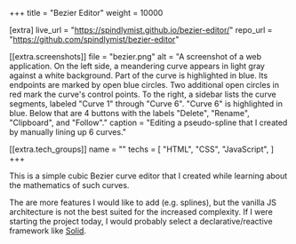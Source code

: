 +++
title = "Bezier Editor"
weight = 10000

[extra]
live_url = "https://spindlymist.github.io/bezier-editor/"
repo_url = "https://github.com/spindlymist/bezier-editor"

[[extra.screenshots]]
file = "bezier.png"
alt = "A screenshot of a web application. On the left side, a meandering curve appears in light gray against a white background. Part of the curve is highlighted in blue. Its endpoints are marked by open blue circles. Two additional open circles in red mark the curve's control points. To the right, a sidebar lists the curve segments, labeled \"Curve 1\" through \"Curve 6\". \"Curve 6\" is highlighted in blue. Below that are 4 buttons with the labels \"Delete\", \"Rename\", \"Clipboard\", and \"Follow\"."
caption = "Editing a pseudo-spline that I created by manually lining up 6 curves."

[[extra.tech_groups]]
name = ""
techs = [
    "HTML",
    "CSS",
    "JavaScript",
]
+++

This is a simple cubic Bezier curve editor that I created while learning about the mathematics of such curves.

The are more features I would like to add (e.g. splines), but the vanilla JS architecture is not the best suited for the increased complexity. If I were starting the project today, I would probably select a declarative/reactive framework like [Solid](https://www.solidjs.com/).
